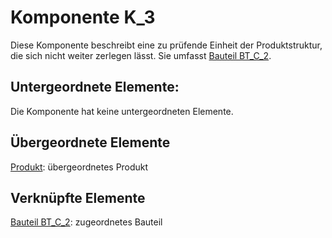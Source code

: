 # Komponente K_3
Diese Komponente beschreibt eine zu prüfende Einheit der Produktstruktur, die sich nicht weiter zerlegen lässt. Sie umfasst [Bauteil BT_C_2](bauteil5.md).

## Untergeordnete Elemente:
Die Komponente hat keine untergeordneten Elemente.

## Übergeordnete Elemente
[Produkt](Produkt.md): übergeordnetes Produkt

## Verknüpfte Elemente
[Bauteil BT_C_2](bauteil5.md): zugeordnetes Bauteil